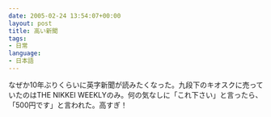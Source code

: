 ```yaml
---
date: 2005-02-24 13:54:07+00:00
layout: post
title: 高い新聞
tags:
- 日常
language:
- 日本語
---
```


なぜか10年ぶりくらいに英字新聞が読みたくなった。九段下のキオスクに売っていたのはTHE NIKKEI WEEKLYのみ。何の気なしに「これ下さい」と言ったら、「500円です」と言われた。高すぎ！
